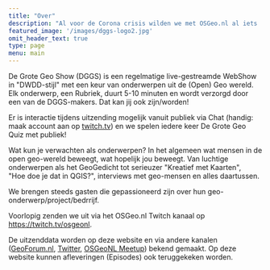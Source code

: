 ```yaml
---
title: "Over"
description: "Al voor de Corona crisis wilden we met OSGeo.nl al iets 'live' gaan doen. De huidige situatie heeft dit versneld. We zijn gewoon begonnen"
featured_image: '/images/dggs-logo2.jpg'
omit_header_text: true
type: page
menu: main
---
```


De Grote Geo Show (DGGS) is een regelmatige live-gestreamde WebShow in "DWDD-stijl" met een keur van onderwerpen
uit de (Open) Geo wereld. Elk onderwerp, een Rubriek, duurt 5-10 minuten en wordt verzorgd door een 
van de DGGS-makers. Dat kan jij ook zijn/worden!

Er is interactie tijdens uitzending mogelijk vanuit publiek via Chat (handig: maak account aan op [twitch.tv](https://twitch.tv))
en we spelen iedere keer De Grote Geo Quiz met publiek!

Wat kun je verwachten als onderwerpen? In het algemeen wat mensen in de open geo-wereld beweegt, wat hopelijk jou beweegt.
Van luchtige onderwerpen als het GeoGedicht tot serieuzer "Kreatief met Kaarten",  
"Hoe doe je dat in QGIS?", interviews met geo-mensen en alles daartussen.

We brengen steeds gasten die gepassioneerd zijn over hun geo-onderwerp/project/bedrrijf.

Voorlopig zenden we uit via het OSGeo.nl Twitch kanaal op https://twitch.tv/osgeonl.

De uitzenddata worden op deze website en via andere kanalen
([GeoForum.nl](https://geoforum.nl), [Twitter](https://twitter.com/osgeonl), 
[OSGeoNL Meetup](https://www.meetup.com/OSGeoNL)) bekend gemaakt.
Op deze website kunnen afleveringen (Episodes) ook teruggekeken worden.
